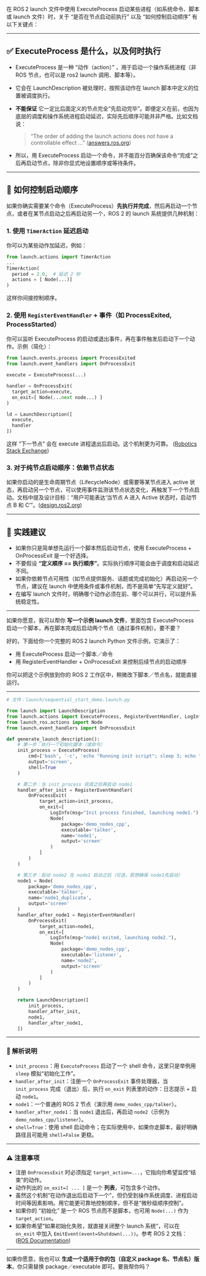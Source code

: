 在 ROS 2 launch 文件中使用 ExecuteProcess 启动某些进程（如系统命令、脚本或 launch 文件）时，关于 “是否在节点启动前执行” 以及 “如何控制启动顺序” 有以下关键点：

---

## ✅ ExecuteProcess 是什么，以及何时执行

* ExecuteProcess 是一种 “动作（action）” ，用于启动一个操作系统进程（非 ROS 节点，也可以是 ros2 launch 调用、脚本等）。
* 它会在 LaunchDescription 被处理时，按照该动作在 launch 脚本中定义的位置被调度执行。
* **不能保证** 它一定比后面定义的节点完全“先启动完毕”。即便定义在前，也因为底层的调度和操作系统进程启动延迟，实际先后顺序可能并非严格。比如文档说：

  > “The order of adding the launch actions does not have a controllable effect …” ([answers.ros.org][1])
* 所以，用 ExecuteProcess 启动一个命令，并不能百分百确保该命令“完成”之后再启动节点，除非你显式地设置顺序或等待条件。

---

## 🔧 如何控制启动顺序

如果你确实需要某个命令（ExecuteProcess）**先执行并完成**，然后再启动一个节点，或者在某节点启动之后再启动另一个，ROS 2 的 launch 系统提供几种机制：

### 1. 使用 `TimerAction` 延迟启动

你可以为某些动作加延迟，例如：

```python
from launch.actions import TimerAction
...
TimerAction(
  period = 2.0,  # 延迟 2 秒
  actions = [ Node(...)]
)
```

这样你间接控制顺序。

### 2. 使用 `RegisterEventHandler` + 事件（如 ProcessExited, ProcessStarted）

你可以监听 ExecuteProcess 的启动或退出事件，再在事件触发后启动下一个动作。示例（简化）：

```python
from launch.events.process import ProcessExited
from launch.event_handlers import OnProcessExit

execute = ExecuteProcess(...)

handler = OnProcessExit(
  target_action=execute,
  on_exit=[ Node(...next node...) ]
)

ld = LaunchDescription([
  execute,
  handler
])
```

这样 “下一节点” 会在 execute 进程退出后启动。这个机制更为可靠。 ([Robotics Stack Exchange][2])

### 3. 对于纯节点启动顺序：依赖节点状态

如果你启动的是生命周期节点（LifecycleNode）或需要等某节点进入 active 状态，再启动另一个节点，可以使用事件监测该节点状态变化，再触发下一个节点启动。文档中提及设计目标：“用户可能表达‘当节点 A 进入 Active 状态时，启动节点 B 和 C’”。([design.ros2.org][3])

---

## 🧠 实践建议

* 如果你只是简单想先运行一个脚本然后启动节点，使用 ExecuteProcess + OnProcessExit 是一个好选择。
* 不要假设 **“定义顺序 == 执行顺序”**。实际执行顺序可能会由于调度和启动延迟不同。
* 如果你依赖节点可用性（如节点提供服务、话题或完成初始化）再启动另一个节点，建议在 launch 中使用条件或事件机制，而不是简单“先写定义就好”。
* 在编写 launch 文件时，明确哪个动作必须在前、哪个可以并行，可以提升系统稳定性。

---

如果你愿意，我可以帮你 **写一个示例 launch 文件**，里面包含 ExecuteProcess 启动一个脚本，再在脚本完成后启动两个节点（通过事件机制）。要不要？

[1]: https://answers.ros.org/question/402346?utm_source=chatgpt.com "How to define the execution of a sequence of launch actions within ..."
[2]: https://robotics.stackexchange.com/questions/103118/ros2-launch-nodes-in-a-specific-order?utm_source=chatgpt.com "Ros2 launch nodes in a specific order - Robotics Stack Exchange"
[3]: https://design.ros2.org/articles/roslaunch.html?utm_source=chatgpt.com "ROS 2 Launch System"

好的，下面给你一个完整的 ROS 2 launch Python 文件示例，它演示了：

* 用 ExecuteProcess 启动一个脚本／命令
* 用 RegisterEventHandler + OnProcessExit 来控制后续节点的启动顺序

你可以把这个示例放到你的 ROS 2 工作区中，稍微改下脚本／节点名，就能直接运行。

---

```python
# 文件：launch/sequential_start_demo.launch.py

from launch import LaunchDescription
from launch.actions import ExecuteProcess, RegisterEventHandler, LogInfo
from launch_ros.actions import Node
from launch.event_handlers import OnProcessExit

def generate_launch_description():
    # 第一步：执行一个初始化脚本（或命令）
    init_process = ExecuteProcess(
        cmd=['bash', '-c', 'echo "Running init script"; sleep 3; echo "Init done"'],
        output='screen',
        shell=True
    )

    # 第二步：当 init_process 完成之后再启动 node1
    handler_after_init = RegisterEventHandler(
        OnProcessExit(
            target_action=init_process,
            on_exit=[
                LogInfo(msg="Init process finished, launching node1."),
                Node(
                    package='demo_nodes_cpp',
                    executable='talker',
                    name='node1',
                    output='screen'
                )
            ]
        )
    )

    # 第三步：启动 node2 在 node1 启动之后（可选，若想确保 node1先启动）
    node1 = Node(
        package='demo_nodes_cpp',
        executable='talker',
        name='node1_duplicate',
        output='screen'
    )
    handler_after_node1 = RegisterEventHandler(
        OnProcessExit(
            target_action=node1,
            on_exit=[
                LogInfo(msg="node1 exited, launching node2."),
                Node(
                    package='demo_nodes_cpp',
                    executable='listener',
                    name='node2',
                    output='screen'
                )
            ]
        )
    )

    return LaunchDescription([
        init_process,
        handler_after_init,
        node1,
        handler_after_node1,
    ])
```

---

### 🧠 解析说明

* `init_process`：用 `ExecuteProcess` 启动了一个 shell 命令，这里只是举例用 `sleep` 模拟“初始化工作”。
* `handler_after_init`：注册一个 `OnProcessExit` 事件处理器，当 `init_process` 完成（退出）后，执行 `on_exit` 列表里的动作：日志提示 + 启动 `node1`。
* `node1`：一个普通的 ROS 2 节点（演示用 `demo_nodes_cpp/talker`）。
* `handler_after_node1`：当 `node1` 退出后，再启动 `node2`（示例为 `demo_nodes_cpp/listener`）。
* `shell=True`：使用 shell 启动命令；在实际使用中，如果你走脚本，最好明确路径且可能用 `shell=False` 更稳。

---

### ⚠️ 注意事项

* 注册 `OnProcessExit` 时必须指定 `target_action=...`，它指向你希望监控“结束”的动作。
* 动作列出的 `on_exit=[ ... ]` 是一个 **列表**，可包含多个动作。
* 虽然这个机制“在动作退出后启动下一个”，但仍受到操作系统调度、进程启动时间等因素影响。用它能更可靠地控制顺序，但不是“微秒级顺序控制”。
* 如果你的 “初始化” 是一个 ROS 节点而不是脚本，也可用 `Node(...)` 作为 `target_action`。
* 如果你希望“如果初始化失败，就直接关闭整个 launch 系统”，可以在 `on_exit` 中加入 `EmitEvent(event=Shutdown(...))`。参考 ROS 2 文档： ([ROS Documentation][1])

---

如果你愿意，我也可以 **生成一个适用于你的包（自定义 package 名、节点名）版本**，你只需替换 package／executable 即可。要我帮你吗？

[1]: https://docs.ros.org/en/foxy/Tutorials/Intermediate/Launch/Using-Event-Handlers.html?utm_source=chatgpt.com "Using event handlers — ROS 2 Documentation"
